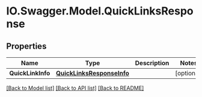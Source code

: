 # IO.Swagger.Model.QuickLinksResponse
## Properties

Name | Type | Description | Notes
------------ | ------------- | ------------- | -------------
**QuickLinkInfo** | [**QuickLinksResponseInfo**](QuickLinksResponseInfo.md) |  | [optional] 

[[Back to Model list]](../README.md#documentation-for-models) [[Back to API list]](../README.md#documentation-for-api-endpoints) [[Back to README]](../README.md)

